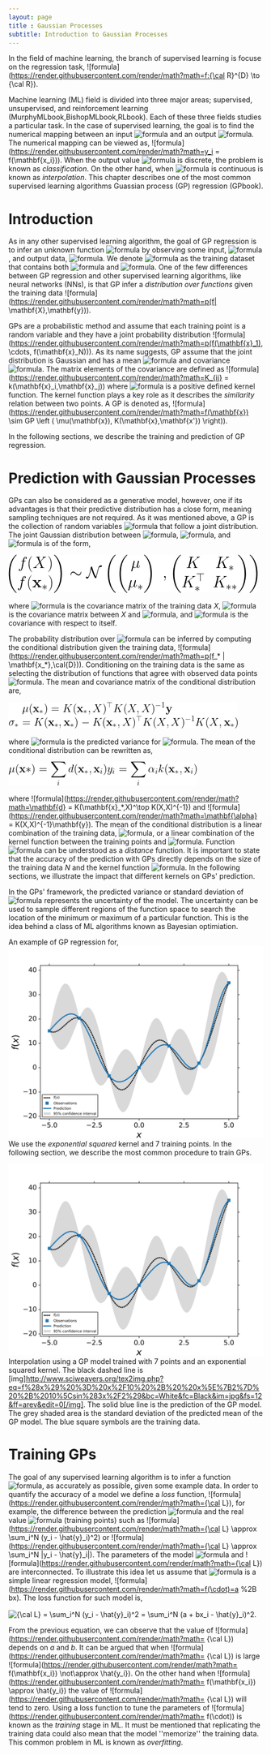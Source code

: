 ```yaml
---
layout: page
title : Gaussian Processes
subtitle: Introduction to Gaussian Processes
---
```


In the field of machine learning, the branch of supervised learning is focuse on the regression task, ![formula](https://render.githubusercontent.com/render/math?math=f:{\cal R}^{D} \to {\cal R}). 


Machine learning (ML) field is divided into three major areas; supervised, unsupervised, and reinforcement learning (MurphyMLbook,BishopMLbook,RLbook). 
Each of these three fields studies a particular task. In the case of supervised learning, the goal is to find the numerical mapping between an input ![formula](https://render.githubusercontent.com/render/math?math=\mathbf{x_i}) and an output ![formula](https://render.githubusercontent.com/render/math?math=y_i). The numerical mapping can be viewed as, ![formula](https://render.githubusercontent.com/render/math?math=y_i = f(\mathbf{x_i})). When the output value ![formula](https://render.githubusercontent.com/render/math?math=y_i) is discrete, the problem is known as *classification*. On the other hand, when  ![formula](https://render.githubusercontent.com/render/math?math=y_i) is continuous is known as *interpolation*. This chapter describes one of the most common supervised learning algorithms Guassian process (GP) regression (GPbook). 

# Introduction
As in any other supervised learning algorithm, the goal of GP regression is to infer an unknown function ![formula](https://render.githubusercontent.com/render/math?math=f(\cdot)) by observing some input, ![formula](https://render.githubusercontent.com/render/math?math=\mathbf{X}), and output data, ![formula](https://render.githubusercontent.com/render/math?math=\mathbf{y}). 
We denote ![formula](https://render.githubusercontent.com/render/math?math=\cal{D}) as the training dataset that contains both ![formula](https://render.githubusercontent.com/render/math?math=\mathbf{X}) and ![formula](https://render.githubusercontent.com/render/math?math=\mathbf{y}).
 One of the few differences between GP regression and other supervised learning algorithms, like neural networks (NNs), is that GP infer a *distribution over functions* given the training data ![formula](https://render.githubusercontent.com/render/math?math=p(f| \mathbf{X},\mathbf{y})). 
 
GPs are a probabilistic method and assume that each training point is a random variable and they have a joint probability distribution ![formula](https://render.githubusercontent.com/render/math?math=p(f(\mathbf{x}_1), \cdots, f(\mathbf{x}_N))). 
As its name suggests, GP assume that the joint distribution is Gaussian and has a mean ![formula](https://render.githubusercontent.com/render/math?math=\mathbf{\mu}(\mathbf{x})) and covariance ![formula](https://render.githubusercontent.com/render/math?math=K(\mathbf{x},\mathbf{x'})). 
The matrix elements of the covariance are defined as ![formula](https://render.githubusercontent.com/render/math?math=K_{ij} = k(\mathbf{x}_i,\mathbf{x}_j)) where ![formula](https://render.githubusercontent.com/render/math?math=k(\cdot,\cdot)) is a positive defined kernel function. The kernel function plays a key role as it describes the *similarity* relation between two points.
A GP is denoted as,  ![formula](https://render.githubusercontent.com/render/math?math=f(\mathbf{x}) \sim GP \left ( \mu(\mathbf{x}), K(\mathbf{x},\mathbf{x'}) \right)).

In the following sections, we describe the training and prediction of GP regression.


# Prediction with Gaussian Processes
GPs can also be considered as a generative model, however, one if its advantages is that their predictive distribution has a close form, meaning sampling techniques are not required. 
As it was mentioned above, a GP is the collection of random variables ![formula](https://render.githubusercontent.com/render/math?math=f(\mathbf{x}_i)) that follow a joint distribution. 
The joint Gaussian distribution between ![formula](https://render.githubusercontent.com/render/math?math=\cal{D}), ![formula](https://render.githubusercontent.com/render/math?math=\mathbf{x_*}), and ![formula](https://render.githubusercontent.com/render/math?math=f(\mathbf{x_*})) is of the form,

![Figure](assets/img/intro_gp/Equations/GP_Eq_Dist.png)


where ![formula](https://render.githubusercontent.com/render/math?math=\mathbf{K}) is the covariance matrix of the training data *X*, ![formula](https://render.githubusercontent.com/render/math?math=K_*) is the covariance matrix between *X* and ![formula](https://render.githubusercontent.com/render/math?math=\mathbf{x_*}), and ![formula](https://render.githubusercontent.com/render/math?math=K_{**}) is the covariance with respect to itself. 


The probability distribution over ![formula](https://render.githubusercontent.com/render/math?math=f(\mathbf{x_*})) can be inferred by computing the conditional distribution given the training data, ![formula](https://render.githubusercontent.com/render/math?math=p(f_* | \mathbf{x_*},\cal{D})). 
Conditioning on the training data is the same as selecting the distribution of functions that agree with observed data points ![formula](https://render.githubusercontent.com/render/math?math=\mathbf{y}).
The mean and covariance matrix of the conditional distribution are,

![Figure](assets/img/intro_gp/Equations/GP_mu_cov.png)

 where ![formula](https://render.githubusercontent.com/render/math?math=\sigma_*) is the predicted variance for ![formula](https://render.githubusercontent.com/render/math?math=\mathbf{x}_*). The mean of the conditional distribution can be rewritten as,

![Figure](assets/img/intro_gp/Equations/GP_mu.png)

where ![formula](https://render.githubusercontent.com/render/math?math=\mathbf{d} = K(\mathbf{x}_*,X)^\top K(X,X)^{-1}) and  ![formula](https://render.githubusercontent.com/render/math?math=\mathbf{\alpha} = K(X,X)^{-1}\mathbf{y}). 
The mean of the conditional distribution is a linear combination of the training data, ![formula](https://render.githubusercontent.com/render/math?math=\mathbf{y}), or a linear combination of the kernel function between the training points and ![formula](https://render.githubusercontent.com/render/math?math=\mathbf{x_*}). Function ![formula](https://render.githubusercontent.com/render/math?math=d(\cdot,\cdot)) can be understood as a *distance* function.
It is important to state that the accuracy of the prediction with GPs directly depends on the size of the training data *N* and the kernel function ![formula](https://render.githubusercontent.com/render/math?math=k(\cdot,\cdot)). In the following sections, we illustrate the impact that different kernels on GPs' prediction. 

In the GPs' framework, the predicted variance or standard deviation of ![formula](https://render.githubusercontent.com/render/math?math=\mathbf{x_*}) represents the uncertainty of the model. 
The uncertainty can be used to sample different regions of the function space to search the location of the minimum or maximum of a particular function.
This is the idea behind a class of ML algorithms known as Bayesian optimiation.

An example of GP regression for,
![Figure](assets/img/intro_gp/GP_mu.png)
We use the *exponential squared* kernel  and 7 training points.
In the following section, we describe the most common procedure to train GPs.

![Figure](assets/img/intro_gp/GP_mu.png)
Interpolation using a GP model trained with 7 points and an exponential squared kernel. The black dashed line is [img]http://www.sciweavers.org/tex2img.php?eq=f%28x%29%20%3D%20x%2F10%20%2B%20%20x%5E%7B2%7D%20%2B%2010%5Csin%283x%2F2%29&bc=White&fc=Black&im=jpg&fs=12&ff=arev&edit=0[/img]. The solid blue line is the prediction of the GP model. The grey shaded area is the standard deviation of the predicted mean of the GP model. The blue square symbols are the training data.


# Training GPs
The goal of any supervised learning algorithm is to infer a function ![formula](https://render.githubusercontent.com/render/math?math=f(\cdot)), as accurately as possible, given some example data.
In order to quantify the accuracy of a model we define a *loss* function, ![formula](https://render.githubusercontent.com/render/math?math={\cal L}), for example, the difference between the prediction ![formula](https://render.githubusercontent.com/render/math?math=y_i) and the real value ![formula](https://render.githubusercontent.com/render/math?math=\hat{y_i}) (training points) such as  ![formula](https://render.githubusercontent.com/render/math?math={\cal L} \approx \sum_i^N (y_i - \hat{y}_i)^2) or ![formula](https://render.githubusercontent.com/render/math?math={\cal L} \approx \sum_i^N |y_i - \hat{y}_i|).
The parameters of the model ![formula](https://render.githubusercontent.com/render/math?math=\mathbf{w}) and ![formula](https://render.githubusercontent.com/render/math?math={\cal L}) are interconnected. 
To illustrate this idea let us assume that ![formula](https://render.githubusercontent.com/render/math?math=f(\cdot)) is a simple linear regression model, ![formula](https://render.githubusercontent.com/render/math?math=f(\cdot)=a %2B bx). The loss function for such model is, 

<img src="http://www.sciweavers.org/tex2img.php?eq=%7B%5Ccal%20L%7D%20%20%3D%20%5Csum_i%5EN%20%28y_i%20-%20%5Chat%7By%7D_i%29%5E2%20%3D%20%5Csum_i%5EN%20%28a%20%2B%20bx_i%20-%20%5Chat%7By%7D_i%29%5E2.%0A%0A&bc=White&fc=Black&im=jpg&fs=12&ff=arev&edit=0" align="center" border="0" alt="{\cal L}  = \sum_i^N (y_i - \hat{y}_i)^2 = \sum_i^N (a + bx_i - \hat{y}_i)^2." width="296" height="53" />

From the previous equation, we can observe that the value of ![formula](https://render.githubusercontent.com/render/math?math=
{\cal L}) depends on *a* and *b*. 
It can be argued that when ![formula](https://render.githubusercontent.com/render/math?math=
{\cal L}) is large ![formula](https://render.githubusercontent.com/render/math?math=
f(\mathbf{x_i}) \not\approx \hat{y_i}). On the other hand when ![formula](https://render.githubusercontent.com/render/math?math=
f(\mathbf{x_i}) \approx \hat{y_i}) the value of ![formula](https://render.githubusercontent.com/render/math?math=
{\cal L}) will tend to zero.
Using a loss function to tune the parameters of ![formula](https://render.githubusercontent.com/render/math?math=
f(\cdot)) is known as the *training* stage in ML. 
It must be mentioned that replicating the training data could also mean that  the model ''memorize'' the training data. 
This common problem in ML is known as *overfitting*. 

